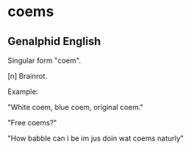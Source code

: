 # coems
## Genalphid English

Singular form "coem".

[n] Brainrot.

Example:

"White coem, blue coem, original coem."

"Free coems?"

"How babble can i be im jus doin wat coems naturly"